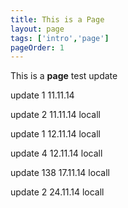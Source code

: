 ```yaml
---
title: This is a Page
layout: page
tags: ['intro','page']
pageOrder: 1
---
```


This is a **page**
test update

update 1 11.11.14

update 2 11.11.14 locall

update 1 12.11.14 locall

update 4 12.11.14 locall

update 138 17.11.14 locall

update 2 24.11.14 locall

